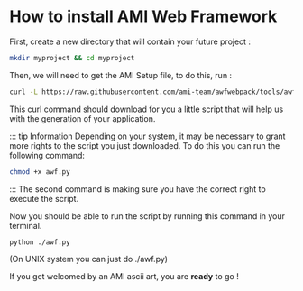 # How to install AMI Web Framework

First, create a new directory that will contain your future project : 
```bash
mkdir myproject && cd myproject
```

Then, we will need to get the AMI Setup file, to do this, run : 
```bash
curl -L https://raw.githubusercontent.com/ami-team/awfwebpack/tools/awf_stub.py > awf.py
```
This curl command should download for you a little script that will help us with the generation of your application.

::: tip Information
Depending on your system, it may be necessary to grant more rights to the script you just downloaded. To do this you can run the following command:
```bash
chmod +x awf.py
```
:::
The second command is making sure you have the correct right to execute the script.

Now you should be able to run the script by running this command in your terminal. 
```bash
python ./awf.py
```
(On UNIX system you can just do ./awf.py)

If you get welcomed by an AMI ascii art, you are **ready** to go !
